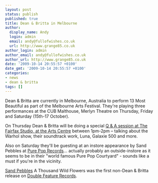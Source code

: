 ```yaml
---
layout: post
status: publish
published: true
title: Dean & Britta in Melbourne
author:
  display_name: Andy
  login: admin
  email: andy@fullofwishes.co.uk
  url: http://www.grange85.co.uk
author_login: admin
author_email: andy@fullofwishes.co.uk
author_url: http://www.grange85.co.uk
date: '2009-10-14 20:55:57 +0100'
date_gmt: '2009-10-14 20:55:57 +0100'
categories:
- news
- dean & britta
tags: []
---
```

<p>Dean & Britta are currently in Melbourne, Australia to perform 13 Most Beautiful as part of the Melbourne Arts Festival. They're playing <span class="removed_link" title="http://www.melbournefestival.com.au/program/production?id=3583">three performances at the CUB Malthouse, Merlyn Theatre</span> on Thursday, Friday and Saturday (15th-17 October).</p>
<p><ins datetime="2009-10-14T21:30:19+00:00">
<p>On Thursday Dean & Britta will be doing a special <a href="http://www.liveguide.com.au/Events/636839/Dean_Britta_13_Most_Beautiful/Melbourne_International_Arts_Festival_2009_presents_The_Den">Q & A session at The Fairfax Studio, at the Arts Centre</a> between 1pm-2pm – talking about the Warhol show, their soundtrack work, Luna, Galaxie 500 and more. </p>
<p></ins></p>
<p>Also on Saturday they'll be guesting at an instore appearance by Sand Pebbles at <a href="http://www.purepop.com.au/IndexFrameset.html">Pure Pop Records</a>... actually probably an outside-instore as it seems to be in their "world famous Pure Pop Courtyard" - sounds like a must if you're in the vicinity.</p>
<p><a href="http://www.myspace.com/sandpebbles">Sand Pebbles</a> A Thousand Wild Flowers was the first non-Dean & Britta release on <a href="http://www.deanandbritta.com/shop.htm">Double Feature Records</a>.</p>
